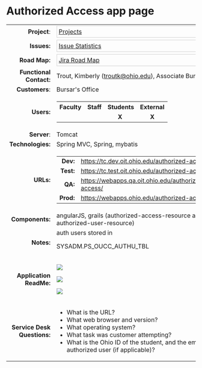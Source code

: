 # Authorized Access app page

<table class="wrapped confluenceTable">
<tbody>
<tr class="odd">
<td class="highlight-green confluenceTd" style="text-align: right;"
data-highlight-colour="green"><strong>Project</strong>:</td>
<td class="confluenceTd"><div class="content-wrapper">
<div class="gadgetContainer-577679917056"
style="border:1px solid #CCC; padding:5px; overflow:auto; width:450px">
<a
href="https://wiki.oit.ohio.edu/plugins/servlet/gadgets/ifr?container=atlassian&amp;mid=577679917056&amp;country=US&amp;lang=en&amp;view=default&amp;view-params=%7B%22writable%22%3A%22false%22%7D&amp;st=atlassian%3AvEc7%2F8zzVWziYH0SZfsohy3LeE8iNlMPH5WOul0GI39kGRp1NPvqPXUeNMxJGGtGt9%2BHNR2N7fM6LeYcX9tIpG1oaXGqukI%2BlKDZ48o5V4V5yy1hOXpcKvzSbpGgyuLPR7sYneTlOkiVy4QAtgOYQceB%2BSzWmRaq5QWIVm4OQkHwaQ3B0JC%2FlpsVgNrZnNJ5mvSbW6goq8jTh3tcqXodYN5LL7B72WE2HADKplyjlN9d3I4VsT39VKgH27agzKV1s4XcW5RKI1pdvJaaH9WHwwCITsD1aD5X1G2oZVEWh7LlVRW%2BkR2J6aunHEf04DfGUaoufg%3D%3D&amp;up_isConfigured=true&amp;up_refresh=false&amp;up_projectsOrCategories=10650&amp;up_viewType=detailed&amp;up_cols=single-col&amp;url=https%3A%2F%2Fjira.oit.ohio.edu%2Frest%2Fgadgets%2F1.0%2Fg%2Fcom.atlassian.jira.gadgets%3Aproject-gadget%2Fgadgets%2Fproject-gadget.xml&amp;libs=auth-refresh#rpctoken=735697370">Projects</a>
</div>
</div></td>
</tr>
<tr class="even">
<td class="highlight-green confluenceTd" style="text-align: right;"
data-highlight-colour="green"><strong>Issues:</strong></td>
<td class="confluenceTd"><div class="content-wrapper">
<div class="gadgetContainer-573384949760"
style="border:1px solid #CCC; padding:5px; overflow:auto; width:450px">
<a
href="https://wiki.oit.ohio.edu/plugins/servlet/gadgets/ifr?container=atlassian&amp;mid=573384949760&amp;country=US&amp;lang=en&amp;view=default&amp;view-params=%7B%22writable%22%3A%22false%22%7D&amp;st=atlassian%3Ap%2BMT34%2FgGxXddHNVnq6aun9s5O1p8nb2QEy7pW9RukkAXd%2BMVF%2BbA50HaX7LUz8e8%2Bv1z%2Fu4sw4%2FGPcCdoADOw8mScw%2BFtgAA1ZRNOdVvBwZjRHGEbri2wMRmy%2Fm1TpGuKXlJtanBOlnlI9MBn88OQxqmruaFmJUfQ0FbfAQYnDl0VodIFXWAjmgLEnT2RTZo%2FjANZyu%2BrPm%2BWpNHGgjv1BHE4lHymayPF4qNZQ1dMD9CsW0MspXVnoOn5SiC7Kf9bUEwy55fjvTH5fhHJMYeUVgswWVCNxyqYDpFCOjbm7ixsF3ZOVHGq%2BErm76fxUTerUaTA%3D%3D&amp;up_isConfigured=true&amp;up_projectOrFilterId=project-10650&amp;up_statType=priorities&amp;up_includeResolvedIssues=false&amp;up_sortBy=natural&amp;up_sortDirection=asc&amp;up_refresh=false&amp;url=https%3A%2F%2Fjira.oit.ohio.edu%2Frest%2Fgadgets%2F1.0%2Fg%2Fcom.atlassian.jira.gadgets%3Astats-gadget%2Fgadgets%2Fstats-gadget.xml&amp;libs=auth-refresh#rpctoken=1556701093">Issue
Statistics</a>
</div>
</div></td>
</tr>
<tr class="odd">
<td class="highlight-green confluenceTd" style="text-align: right;"
data-highlight-colour="green"><strong>Road Map:</strong></td>
<td class="confluenceTd"><div class="content-wrapper">
<div class="gadgetContainer-569089982464"
style="border:1px solid #CCC; padding:5px; overflow:auto; width:450px">
<a
href="https://wiki.oit.ohio.edu/plugins/servlet/gadgets/ifr?container=atlassian&amp;mid=569089982464&amp;country=US&amp;lang=en&amp;view=default&amp;view-params=%7B%22writable%22%3A%22false%22%7D&amp;st=atlassian%3AYBQSDLEgQwzz9evPkM3bCAgq7n36t08AYQd11Gbg3jG7at%2BoYTAzkBIRrrzC%2FS5bmomoZlueBRd0hElAZgT6kfDj1kA94o9XB4s%2FHVXNft%2FMJlbfBCflVRY4lWZBlkkEZe2xNW23B9yZrdUnMR95%2BAsKtIhPxqGRLJU980Syxx3xrP9VN7TxT%2BuZQFk%2FsZ3%2BUczchIjhioOyiv5fdpQRHjBKr%2FB8M9jcO1%2BqPb7J6KI%2FqtPAW7yIY2vl1lC%2Fx6g%2B21gawSs25NL7%2BjVQdk7QimGvTEAzdWa9xBEi7wDMx1rROYRG2yRZgNMAfRgBGWAOBlBVMAHngAXFQSXbJN14ijiVgKo%3D&amp;up_isConfigured=true&amp;up_projectsOrCategories=10650&amp;up_days=180&amp;up_num=10&amp;up_refresh=false&amp;url=https%3A%2F%2Fjira.oit.ohio.edu%2Frest%2Fgadgets%2F1.0%2Fg%2Fcom.atlassian.jira.gadgets%3Aroad-map-gadget%2Fgadgets%2Froadmap-gadget.xml&amp;libs=auth-refresh#rpctoken=2013638569">Jira
Road Map</a>
</div>
</div></td>
</tr>
<tr class="even">
<td class="highlight-green confluenceTd" style="text-align: right;"
data-highlight-colour="green"><strong>Functional Contact:</strong></td>
<td class="confluenceTd">Trout, Kimberly (<a
href="mailto:troutk@ohio.edu" rel="nofollow">troutk@ohio.edu</a>),
Associate Bursar</td>
</tr>
<tr class="odd">
<td class="highlight-green confluenceTd" style="text-align: right;"
data-highlight-colour="green"><strong>Customers</strong>:</td>
<td class="confluenceTd">Bursar's Office</td>
</tr>
<tr class="even">
<td class="highlight-green confluenceTd" style="text-align: right;"
data-highlight-colour="green"><strong>Users:</strong></td>
<td class="confluenceTd"><div class="table-wrap">
<table class="wrapped confluenceTable">
<tbody>
<tr class="header">
<th class="highlight-green confluenceTh"
data-highlight-colour="green">Faculty</th>
<th class="highlight-green confluenceTh"
data-highlight-colour="green">Staff</th>
<th class="highlight-green confluenceTh"
data-highlight-colour="green">Students</th>
<th class="highlight-green confluenceTh"
data-highlight-colour="green">External</th>
</tr>
&#10;<tr class="odd">
<td class="confluenceTd"
style="text-align: center;"><strong> </strong></td>
<td class="confluenceTd"
style="text-align: center;"><strong> </strong></td>
<td class="confluenceTd"
style="text-align: center;"><strong>X </strong></td>
<td class="confluenceTd"
style="text-align: center;"><strong>X</strong></td>
</tr>
</tbody>
</table>
</div></td>
</tr>
<tr class="odd">
<td class="highlight-green confluenceTd" style="text-align: right;"
data-highlight-colour="green"><strong>Server</strong>:</td>
<td class="confluenceTd">Tomcat</td>
</tr>
<tr class="even">
<td class="highlight-green confluenceTd" style="text-align: right;"
data-highlight-colour="green"><strong>Technologies:</strong></td>
<td class="confluenceTd">Spring MVC, Spring, mybatis</td>
</tr>
<tr class="odd">
<td class="highlight-green confluenceTd" style="text-align: right;"
data-highlight-colour="green"><strong>URLs:</strong></td>
<td class="confluenceTd"><div class="table-wrap">
<table class="wrapped confluenceTable">
<tbody>
<tr class="odd">
<td class="highlight-green confluenceTd" style="text-align: right;"
data-highlight-colour="green"><strong>Dev:</strong></td>
<td class="confluenceTd"><a
href="https://tc.dev.oit.ohio.edu/authorized-access/"
rel="nofollow">https://tc.dev.oit.ohio.edu/authorized-access/</a></td>
</tr>
<tr class="even">
<td class="highlight-green confluenceTd" style="text-align: right;"
data-highlight-colour="green"><strong>Test:</strong></td>
<td class="confluenceTd"><a
href="https://tc.test.oit.ohio.edu/authorized-access/"
rel="nofollow">https://tc.test.oit.ohio.edu/authorized-access/</a></td>
</tr>
<tr class="odd">
<td class="highlight-green confluenceTd" style="text-align: right;"
data-highlight-colour="green"><strong>QA:</strong></td>
<td class="confluenceTd"><a
href="https://webapps.qa.oit.ohio.edu/authorized-access/"
rel="nofollow">https://webapps.qa.oit.ohio.edu/authorized-access/</a></td>
</tr>
<tr class="even">
<td class="highlight-green confluenceTd" style="text-align: right;"
data-highlight-colour="green"><strong>Prod:</strong></td>
<td class="confluenceTd"><a
href="https://webapps.ohio.edu/authorized-access/"
rel="nofollow">https://webapps.ohio.edu/authorized-access/</a></td>
</tr>
</tbody>
</table>
</div></td>
</tr>
<tr class="even">
<td class="highlight-green confluenceTd" style="text-align: right;"
data-highlight-colour="green"><strong>Components:</strong></td>
<td class="confluenceTd">angularJS, grails (authorized-access-resource
and authorized-user-resource)</td>
</tr>
<tr class="odd">
<td class="highlight-green confluenceTd" style="text-align: right;"
data-highlight-colour="green"><strong>Notes:</strong></td>
<td class="confluenceTd">auth users stored in
<p>SYSADM.PS_OUCC_AUTHU_TBL</p></td>
</tr>
<tr class="even">
<td class="highlight-green confluenceTd" style="text-align: right;"
data-highlight-colour="green"><strong>Application ReadMe:</strong></td>
<td class="confluenceTd"><div class="content-wrapper">
<p><img src="plugins/servlet/confluence/placeholder/unknown-macro"
class="wysiwyg-unknown-macro" /></p>
<p><img src="plugins/servlet/confluence/placeholder/unknown-macro"
class="wysiwyg-unknown-macro" /></p>
<p><img src="plugins/servlet/confluence/placeholder/unknown-macro"
class="wysiwyg-unknown-macro" /></p>
</div></td>
</tr>
<tr class="odd">
<td class="highlight-green confluenceTd" style="text-align: right;"
data-highlight-colour="green"><strong>Service Desk
Questions:</strong></td>
<td class="confluenceTd"><div class="content-wrapper">
<ul>
<li>What is the URL?</li>
<li>What web browser and version?</li>
<li>What operating system?</li>
<li>What task was customer attempting?</li>
<li>What is the Ohio ID of the student, and the email ID of the
authorized user (if applicable)?</li>
</ul>
</div></td>
</tr>
</tbody>
</table>
